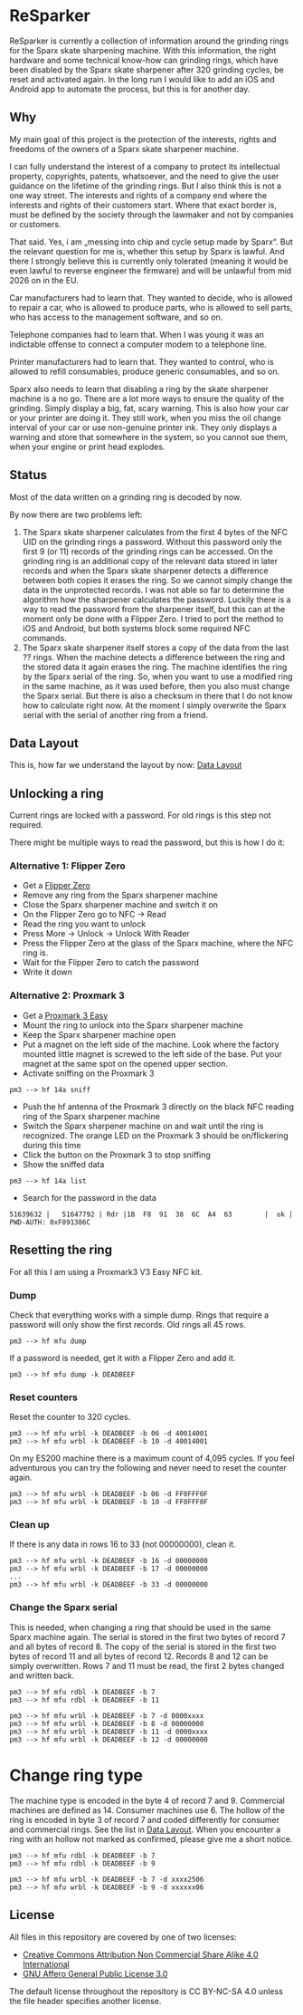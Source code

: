 # ReSparker
ReSparker is currently a collection of information around the grinding rings for the Sparx skate sharpening machine. With this information, the right hardware and some technical know-how can grinding rings, which have been disabled by the Sparx skate sharpener after 320 grinding cycles, be reset and activated again. In the long run I would like to add an iOS and Android app to automate the process, but this is for another day.

## Why
My main goal of this project is the protection of the interests, rights and freedoms of the owners of a Sparx skate sharpener machine.

I can fully understand the interest of a company to protect its intellectual property, copyrights, patents, whatsoever, and the need to give the user guidance on the lifetime of the grinding rings. But I also think this is not a one way street. The interests and rights of a company end where the interests and rights of their customers start. Where that exact border is, must be defined by the society through the lawmaker and not by companies or customers.

That said. Yes, i am „messing into chip and cycle setup made by Sparx“. But the relevant question for me is, whether this setup by Sparx is lawful. And there I strongly believe this is currently only tolerated (meaning it would be even lawful to reverse engineer the firmware) and will be unlawful from mid 2026 on in the EU.

Car manufacturers had to learn that. They wanted to decide, who is allowed to repair a car, who is allowed to produce parts, who is allowed to sell parts, who has access to the management software, and so on.

Telephone companies had to learn that. When I was young it was an indictable offense to connect a computer modem to a telephone line.

Printer manufacturers had to learn that. They wanted to control, who is allowed to refill consumables, produce generic consumables, and so on.

Sparx also needs to learn that disabling a ring by the skate sharpener machine is a no go. There are a lot more ways to ensure the quality of the grinding. Simply display a big, fat, scary warning. This is also how your car or your printer are doing it. They still work, when you miss the oil change interval of your car or use non-genuine printer ink. They only displays a warning and store that somewhere in the system, so you cannot sue them, when your engine or print head explodes.

## Status
Most of the data written on a grinding ring is decoded by now.

By now there are two problems left:
1. The Sparx skate sharpener calculates from the first 4 bytes of the NFC UID on the grinding rings a password. Without this password only the first 9 (or 11) records of the grinding rings can be accessed. On the grinding ring is an additional copy of the relevant data stored in later records and when the Sparx skate sharpener detects a difference between both copies it erases the ring. So we cannot simply change the data in the unprotected records. I was not able so far to determine the algorithm how the sharpener calculates the password. Luckily there is a way to read the password from the sharpener itself, but this can at the moment only be done with a Flipper Zero. I tried to port the method to iOS and Android, but both systems block some required NFC commands.
2. The Sparx skate sharpener itself stores a copy of the data from the last ?? rings. When the machine detects a difference between the ring and the stored data it again erases the ring. The machine identifies the ring by the Sparx serial of the ring. So, when you want to use a modified ring in the same machine, as it was used before, then you also must change the Sparx serial. But there is also a checksum in there that I do not know how to calculate right now. At the moment I simply overwrite the Sparx serial with the serial of another ring from a friend.

## Data Layout
This is, how far we understand the layout by now: [Data Layout](https://github.com/MarkusBernhardt/ReSparker/blob/main/doc/ring-data-layout.txt)

## Unlocking a ring
Current rings are locked with a password. For old rings is this step not required.

There might be multiple ways to read the password, but this is how I do it:
### Alternative 1: Flipper Zero
* Get a [Flipper Zero](https://flipperzero.one)
* Remove any ring from the Sparx sharpener machine
* Close the Sparx sharpener machine and switch it on
* On the Flipper Zero go to NFC -> Read
* Read the ring you want to unlock
* Press More -> Unlock -> Unlock With Reader
* Press the Flipper Zero at the glass of the Sparx machine, where the NFC ring is.
* Wait for the Flipper Zero to catch the password
* Write it down

### Alternative 2: Proxmark 3
* Get a [Proxmark 3 Easy](https://proxmark.com/proxmark-3-hardware/proxmark-3-easy)
* Mount the ring to unlock into the Sparx sharpener machine
* Keep the Sparx sharpener machine open
* Put a magnet on the left side of the machine. Look where the factory mounted little magnet is screwed to the left side of the base. Put your magnet at the same spot on the opened upper section.
* Activate sniffing on the Proxmark 3
```
pm3 --> hf 14a sniff
```
* Push the hf antenna of the Proxmark 3 directly on the black NFC reading ring of the Sparx sharpener machine
* Switch the Sparx sharpener machine on and wait until the ring is recognized. The orange LED on the Proxmark 3 should be on/flickering during this time
* Click the button on the Proxmark 3 to stop sniffing
* Show the sniffed data
```
pm3 --> hf 14a list
```
* Search for the password in the data
```
51639632 |   51647792 | Rdr |1B  F8  91  38  6C  A4  63        |  ok | PWD-AUTH: 0xF891386C
```

## Resetting the ring
For all this I am using a Proxmark3 V3 Easy NFC kit.

### Dump
Check that everything works with a simple dump. Rings that require a password will only show the first records. Old rings all 45 rows.
```
pm3 --> hf mfu dump
```

If a password is needed, get it with a Flipper Zero and add it.
```
pm3 --> hf mfu dump -k DEADBEEF
```

### Reset counters
Reset the counter to 320 cycles.
```
pm3 --> hf mfu wrbl -k DEADBEEF -b 06 -d 40014001
pm3 --> hf mfu wrbl -k DEADBEEF -b 10 -d 40014001
```

On my ES200 machine there is a maximum count of 4,095 cycles. If you feel adventurous you can try the following and never need to reset the counter again.
```
pm3 --> hf mfu wrbl -k DEADBEEF -b 06 -d FF0FFF0F
pm3 --> hf mfu wrbl -k DEADBEEF -b 10 -d FF0FFF0F
```

### Clean up 
If there is any data in rows 16 to 33 (not 00000000), clean it.
```
pm3 --> hf mfu wrbl -k DEADBEEF -b 16 -d 00000000
pm3 --> hf mfu wrbl -k DEADBEEF -b 17 -d 00000000
...
pm3 --> hf mfu wrbl -k DEADBEEF -b 33 -d 00000000
```

### Change the Sparx serial
This is needed, when changing a ring that should be used in the same Sparx machine again. The serial is stored in the first two bytes of record 7 and all bytes of record 8. The copy of the serial is stored in the first two bytes of record 11 and all bytes of record 12. Records 8 and 12 can be simply overwritten. Rows 7 and 11 must be read, the first 2 bytes changed and written back.
```
pm3 --> hf mfu rdbl -k DEADBEEF -b 7
pm3 --> hf mfu rdbl -k DEADBEEF -b 11

pm3 --> hf mfu wrbl -k DEADBEEF -b 7 -d 0000xxxx
pm3 --> hf mfu wrbl -k DEADBEEF -b 8 -d 00000000
pm3 --> hf mfu wrbl -k DEADBEEF -b 11 -d 0000xxxx
pm3 --> hf mfu wrbl -k DEADBEEF -b 12 -d 00000000
```

# Change ring type
The machine type is encoded in the byte 4 of record 7 and 9. Commercial machines are defined as 14. Consumer machines use 6. The hollow of the ring is encoded in byte 3 of record 7 and coded differently for consumer and commercial rings. See the list in [Data Layout](https://github.com/MarkusBernhardt/ReSparker/blob/main/doc/ring-data-layout.txt). When you encounter a ring with an hollow not marked as confirmed, please give me a short notice.
```
pm3 --> hf mfu rdbl -k DEADBEEF -b 7
pm3 --> hf mfu rdbl -k DEADBEEF -b 9

pm3 --> hf mfu wrbl -k DEADBEEF -b 7 -d xxxx2506
pm3 --> hf mfu wrbl -k DEADBEEF -b 9 -d xxxxxx06
```

## License
All files in this repository are covered by one of two licenses:
* [Creative Commons Attribution Non Commercial Share Alike 4.0 International](https://github.com/MarkusBernhardt/ReSparker/blob/main/LICENSE-CC-BY-NC-SA-4.0.txt)
* [GNU Affero General Public License 3.0](https://github.com/MarkusBernhardt/ReSparker/blob/main/LICENSE-AGPL-3.0.txt)

The default license throughout the repository is CC BY-NC-SA 4.0 unless the file header specifies another license.

